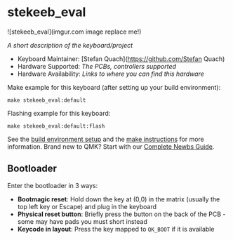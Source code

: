 # stekeeb_eval

![stekeeb_eval](imgur.com image replace me!)

*A short description of the keyboard/project*

* Keyboard Maintainer: [Stefan Quach](https://github.com/Stefan Quach)
* Hardware Supported: *The PCBs, controllers supported*
* Hardware Availability: *Links to where you can find this hardware*

Make example for this keyboard (after setting up your build environment):

    make stekeeb_eval:default

Flashing example for this keyboard:

    make stekeeb_eval:default:flash

See the [build environment setup](https://docs.qmk.fm/#/getting_started_build_tools) and the [make instructions](https://docs.qmk.fm/#/getting_started_make_guide) for more information. Brand new to QMK? Start with our [Complete Newbs Guide](https://docs.qmk.fm/#/newbs).

## Bootloader

Enter the bootloader in 3 ways:

* **Bootmagic reset**: Hold down the key at (0,0) in the matrix (usually the top left key or Escape) and plug in the keyboard
* **Physical reset button**: Briefly press the button on the back of the PCB - some may have pads you must short instead
* **Keycode in layout**: Press the key mapped to `QK_BOOT` if it is available
